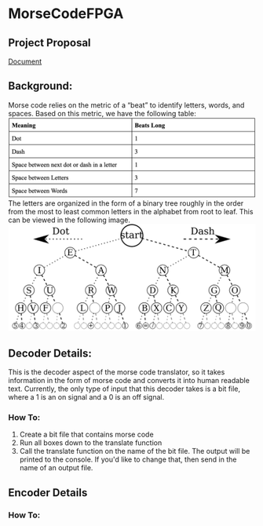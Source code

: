 # MorseCodeFPGA

## Project Proposal
[Document](https://docs.google.com/document/d/1Nj2nfRw68O-NiOnoTTRfmW-j80fDnC_wfzZ5VHfgZU8/edit?usp=sharing)

## Background:
Morse code relies on the metric of a “beat” to identify letters, words, and spaces. Based on this metric, we have the following table:
![Table of the true beat lengths for a symbol](/read_me_refs/beat_table.png)
The letters are organized in the form of a binary tree roughly in the order from the most to least common letters in the alphabet from root to leaf. This can be viewed in the following image.
![Binary tree of the morse code letters](/read_me_refs/morse_code_translator.png)

## Decoder Details:
This is the decoder aspect of the morse code translator, so it takes information in the form of morse code and
converts it into human readable text. Currently, the only type of input that this decoder takes is a bit file, 
where a 1 is an on signal and a 0 is an off signal. 

### How To:
1) Create a bit file that contains morse code
2) Run all boxes down to the translate function
3) Call the translate function on the name of the bit file. The output will be printed to the console. If you'd like to change that, then send in the name of an output file.

## Encoder Details

### How To: